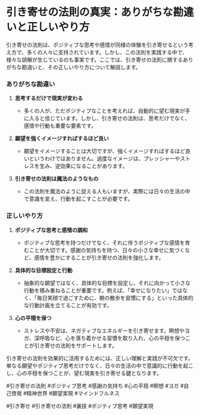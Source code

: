 # 引き寄せの法則の真実：ありがちな勘違いと正しいやり方

引き寄せの法則は、ポジティブな思考や感情が同様の体験を引き寄せるという考え方で、多くの人々に支持されています。しかし、この法則を実践する中で、様々な誤解が生じているのも事実です。ここでは、引き寄せの法則に関するありがちな勘違いと、その正しいやり方について解説します。

### ありがちな勘違い

1. **思考するだけで現実が変わる**
   - 多くの人が、ただポジティブなことを考えれば、自動的に望む現実が手に入ると信じています。しかし、引き寄せの法則は、思考だけでなく、感情や行動も重要な要素です。

2. **願望を強くイメージすればするほど良い**
   - 願望をイメージすることは大切ですが、強くイメージすればするほど良いというわけではありません。過度なイメージは、プレッシャーやストレスを生み、逆効果になることがあります。

3. **引き寄せの法則は魔法のようなもの**
   - この法則を魔法のように捉える人もいますが、実際には日々の生活の中で意識を変え、行動を起こすことが必要です。

### 正しいやり方

1. **ポジティブな思考と感情の調和**
   - ポジティブな思考を持つだけでなく、それに伴うポジティブな感情を育むことが大切です。感謝の気持ちを持つ、日々の小さな幸せに気づくなど、感情を豊かにすることが引き寄せの法則を強化します。

2. **具体的な目標設定と行動**
   - 抽象的な願望ではなく、具体的な目標を設定し、それに向かって小さな行動を積み重ねることが重要です。例えば、「幸せになりたい」ではなく、「毎日笑顔で過ごすために、朝の散歩を習慣にする」といった具体的な行動計画を立てることが有効です。

3. **心の平穏を保つ**
   - ストレスや不安は、ネガティブなエネルギーを引き寄せます。瞑想やヨガ、深呼吸など、心を落ち着かせる習慣を取り入れ、心の平穏を保つことが引き寄せの法則をサポートします。

引き寄せの法則を効果的に活用するためには、正しい理解と実践が不可欠です。単なる願望やポジティブ思考だけでなく、日々の生活の中で意識的に行動を起こし、心の平穏を保つことが、望む現実を引き寄せる鍵となります。

#引き寄せの法則 #ポジティブ思考 #感謝の気持ち #心の平穏 #瞑想 #ヨガ #自己啓発 #精神世界 #願望実現 #マインドフルネス



#引き寄せ #引き寄せの法則 #裏技 #ポジティブ思考 #願望実現
